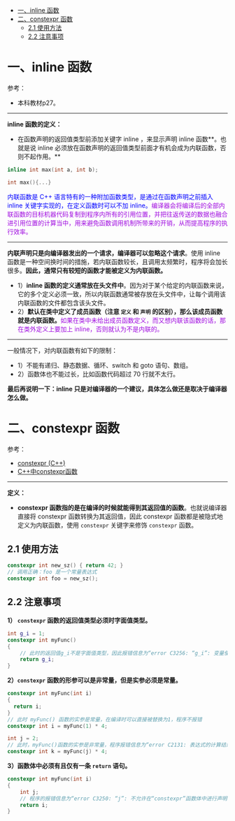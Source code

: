 - [一、inline 函数](#一inline-函数)
- [二、constexpr 函数](#二constexpr-函数)
	- [2.1 使用方法](#21-使用方法)
	- [2.2 注意事项](#22-注意事项)

# 一、inline 函数

参考：

* 本科教材p27。

***

**inline 函数的定义：**

* 在函数声明的返回值类型前添加关键字 inline ，来显示声明 inline 函数**。也就是说 inline 必须放在函数声明的返回值类型前面才有机会成为内联函数，否则不起作用。**

```cpp
inline int max(int a, int b);

int max(){...}
```

<font color=blue>内联函数是 C++ 语言特有的一种附加函数类型，是通过在函数声明之前插入 inline 关键字实现的，在定义函数时可以不加 inline。</font><font color=alice>编译器会将编译后的全部内联函数的目标机器代码复制到程序内所有的引用位置，并把往返传送的数据也融合进引用位置的计算当中，用来避免函数调用机制所带来的开销，从而提高程序的执行效率。</font>

***

**内联声明只是向编译器发出的一个请求，编译器可以忽略这个请求**。使用 inline 函数是一种空间换时间的措施，若内联函数较长，且调用太频繁时，程序将会加长很多。**因此，通常只有较短的函数才能被定义为内联函数。**

* 1）**inline 函数的定义通常放在头文件中**。因为对于某个给定的内联函数来说，它的多个定义必须一致，所以内联函数通常被存放在头文件中，让每个调用该内联函数的文件都包含该头文件。
* 2）**默认在类中定义了成员函数（注意 `定义` 和 `声明` 的区别），那么该成员函数就是内联函数。**<font color=alice>如果在类中未给出成员函数定义，而又想内联该函数的话，那在类外定义上要加上 inline，否则就认为不是内联的。</font>

***

一般情况下，对内联函数有如下的限制：

* 1）不能有递归、静态数据、循环、switch 和 goto 语句、数组。
* 2）函数体也不能过长，比如函数代码超过 70 行就不太行。

**最后再说明一下：inline 只是对编译器的一个建议，具体怎么做还是取决于编译器怎么做。**

# 二、constexpr 函数

参考：

* [constexpr (C++)](https://learn.microsoft.com/zh-cn/cpp/cpp/constexpr-cpp?view=msvc-170)
* [C++中constexpr函数](https://blog.csdn.net/hou09tian/article/details/110470363)

***

**定义：**

* **constexpr 函数指的是在编译的时候就能得到其返回值的函数**。也就说编译器直接将 constexpr 函数转换为其返回值，因此 constexpr 函数都是被隐式地定义为内联函数，使用 `constexpr` 关键字来修饰 `constexpr` 函数。

## 2.1 使用方法

```cpp
constexpr int new_sz() { return 42; }
// 调用正确：foo 是一个常量表达式
constexpr int foo = new_sz();
```

## 2.2 注意事项

**1） `constexpr` 函数的返回值类型必须时字面值类型。**

```cpp
int g_i = 1;
constexpr int myFunc()
{
  	// 此时的返回值g_i不是字面值类型，因此报错信息为“error C3256: “g_i”: 变量使用不生成一个常量表达式”。
    return g_i;
}
```

**2）`constexpr` 函数的形参可以是非常量，但是实参必须是常量。**

```cpp
constexpr int myFunc(int i)
{
  return i;
}
// 此时 myFunc() 函数的实参是常量，在编译时可以直接被替换为1，程序不报错
constexpr int i = myFunc(1) * 4;

int j = 2;
// 此时，myFunc()函数的实参是非常量，程序报错信息为“error C2131: 表达式的计算结果不是常数”，将j定义为const int则不报错。
constexpr int k = myFunc(j) * 4;
```

**3）函数体中必须有且仅有一条 `return` 语句。**

```cpp
constexpr int myFunc(int i)
{
  	int j;
  	// 程序的报错信息为“error C3250: “j”: 不允许在“constexpr”函数体中进行声明”。
  	return i;
}
```


